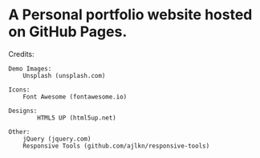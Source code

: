 <h1>A Personal portfolio website hosted on GitHub Pages.</h1>


Credits:

	Demo Images:
		Unsplash (unsplash.com)

	Icons:
		Font Awesome (fontawesome.io)
		
	Designs:
	        HTML5 UP (html5up.net)

	Other:
		jQuery (jquery.com)
		Responsive Tools (github.com/ajlkn/responsive-tools)
